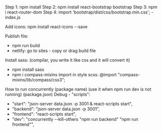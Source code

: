 Step 1: npm install
Step 2: npm install react-bootstrap bootstrap
Step 3: npm i react-router-dom
Step 4: import 'bootstrap/dist/css/bootstrap.min.css'; - index.js

Add icons:
npm install react-icons --save

Publish file:
- npm run build
- netlify: go to sites - copy or drag build file

Install sass: (compilar, you write it like css and it will convert it)
- npm install sass
- npm i compass-mixins
import in style scss: @import "compass-mixins/lib/compass/css3";

How to run concurrently (package name) (use it when npm run dev is not running) (package.json)
Debug - "scripts": 
- "start": "json-server data.json -p 3001 & react-scripts start",
- "backend": "json-server data.json -p 3001",
- "frontend": "react-scripts start",
- "dev": "concurrently --kill-others \"npm run backend\" \"npm run frontend\"",